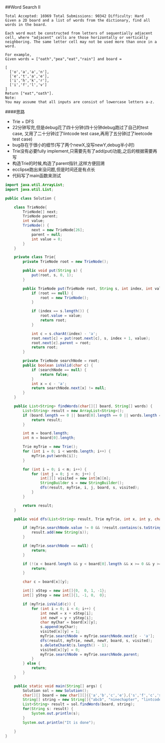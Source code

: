 ##Word Search II

	Total Accepted: 16969 Total Submissions: 90342 Difficulty: Hard
	Given a 2D board and a list of words from the dictionary, find all words in the board.

	Each word must be constructed from letters of sequentially adjacent cell, where "adjacent" cells are those horizontally or vertically neighboring. The same letter cell may not be used more than once in a word.

	For example,
	Given words = ["oath","pea","eat","rain"] and board =

	[
	  ['o','a','a','n'],
	  ['e','t','a','e'],
	  ['i','h','k','r'],
	  ['i','f','l','v']
	]
	Return ["eat","oath"].
	Note:
	You may assume that all inputs are consist of lowercase letters a-z.

####思路
- Trie + DFS
- 22分钟写完,但是debug花了四十分钟(四十分钟debug跑过了自己的test case, 又用了二十分钟过了lintcode test case,再用了五分钟过了leetcode test case)
- bug存在于很小的细节(写了两个newX,没写newY,debug半小时)
- Trie没有必要fully implement,只需要先有了add(put)功能,之后的根据需要再写
- 构造Trie的时候,构造了parent指针,这样方便回溯
- ecclipse跑出来没问题,但是时间还是有点长
- 代码写了main函数来测试

```java
import java.util.ArrayList;
import java.util.List;

public class Solution {

    class TrieNode{
        TrieNode[] next;
        TrieNode parent;
        int value;
        TrieNode() {
            next = new TrieNode[26];
            parent = null;
            int value = 0;
        }
    }

    private class Trie{
        private TrieNode root = new TrieNode();

        public void put(String s) {
            put(root, s, 0, 1);
        }

        public TrieNode put(TrieNode root, String s, int index, int value) {
            if (root == null) {
                root = new TrieNode();
            }

            if (index == s.length()) {
                root.value = value;
                return root;
            }

            int c = s.charAt(index) - 'a';
            root.next[c] = put(root.next[c], s, index + 1, value);
            root.next[c].parent = root;
            return root;
        }

        private TrieNode searchNode = root;
        public boolean isValid(char c) {
            if (searchNode == null) {
                return false;
            }
            int x = c - 'a';
            return searchNode.next[x] != null;
        }
    }

    public List<String> findWords(char[][] board, String[] words) {
        List<String> result = new ArrayList<String>();
        if (board.length == 0 || board[0].length == 0 || words.length == 0) {
            return result;
        }

        int m = board.length;
        int n = board[0].length;

        Trie myTrie = new Trie();
        for (int i = 0; i < words.length; i++) {
            myTrie.put(words[i]);
        }

        for (int i = 0; i < m; i++) {
            for (int j = 0; j < n; j++) {
                int[][] visited = new int[m][n];
                StringBuilder s = new StringBuilder();
                dfs(result, myTrie, i, j, board, s, visited);
            }
        }

        return result;
    }

    public void dfs(List<String> result, Trie myTrie, int x, int y, char[][] board, StringBuilder s, int[][] visited) {

        if (myTrie.searchNode.value != 0 && !result.contains(s.toString())) {
            result.add(new String(s));
        }

        if (myTrie.searchNode == null) {
            return;
        }

        if (!(x < board.length && y < board[0].length && x >= 0 && y >= 0 && visited[x][y] == 0)) {
            return;
        }

        char c = board[x][y];

        int[] xStep = new int[]{0,  0, 1, -1};
        int[] yStep = new int[]{1, -1, 0,  0};

        if (myTrie.isValid(c)) {
            for (int i = 0; i < 4; i++) {
                int newX = x + xStep[i];
                int newY = y + yStep[i];
                char myChar = board[x][y];
                s.append(myChar);
                visited[x][y] = 1;
                myTrie.searchNode = myTrie.searchNode.next[c - 'a'];
                dfs(result, myTrie, newX, newY, board, s, visited);
                s.deleteCharAt(s.length() - 1);
                visited[x][y] = 0;
                myTrie.searchNode = myTrie.searchNode.parent;
            }
        } else {
            return;
        }
    }

    public static void main(String[] args) {
        Solution sol = new Solution();
        char[][] board = new char[][]{{'a','b','c','e'},{'s','f','c','s'},{'a','d','e','e'}};
        String[] string = new String[]{"abcb", "ninechapter", "lintcode"};
        List<String> result = sol.findWords(board, string);
        for(String s: result) {
            System.out.println(s);
        }
        System.out.println("It is done");

    }
}
```


